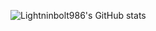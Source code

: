 ![Lightninbolt986's GitHub stats](https://github-readme-stats.vercel.app/api?username=lightninbolt986)
